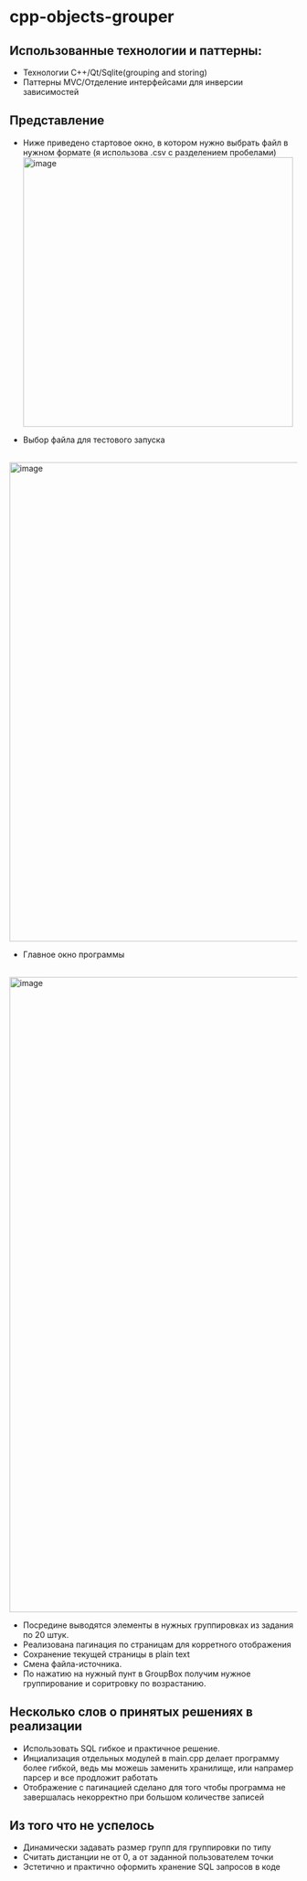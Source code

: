 # cpp-objects-grouper
## Использованные технологии и паттерны:
* Технологии C++/Qt/Sqlite(grouping and storing)
* Паттерны MVC/Отделение интерфейсами для инверсии зависимостей

## Представление
* Ниже приведено стартовое окно, в котором нужно выбрать файл в нужном формате (я использова .csv с разделением пробелами)
<br> <img width="472" alt="image" src="https://github.com/user-attachments/assets/32f6edee-76c3-4eba-8ae0-3ea456cd6f41">

* Выбор файла для тестового запуска

<br> 
<img width="839" alt="image" src="https://github.com/user-attachments/assets/87d705d0-bd8f-422c-91ae-b04433241c11">
<br>

* Главное окно программы

<br> 
<img width="1112" alt="image" src="https://github.com/user-attachments/assets/f8ff4a02-5e2e-4af8-9122-72191b66a755">
<br> 

* Посредине выводятся элементы в нужных группировках из задания по 20 штук.
* Реализована пагинация по страницам для корретного отображения
* Сохранение текущей страницы в plain text
* Смена файла-источника.
* По нажатию на нужный пунт в GroupBox получим нужное группирование и соритровку по возрастанию.

## Несколько слов о принятых решениях в реализации
* Использовать SQL гибкое и практичное решение.
* Инциализация отдельных модулей в main.cpp делает программу более гибкой, ведь мы можешь заменить хранилище, или напрамер парсер и все продложит работать
* Отображение с пагинацией сделано для того чтобы программа не завершалась некорректно при большом количестве записей


## Из того что не успелось
* Динамически задавать размер групп для группировки по типу
* Считать дистанции не от 0, а от заданной пользователем точки
* Эстетично и практично оформить хранение SQL запросов в коде



